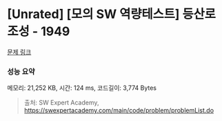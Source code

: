 # [Unrated] [모의 SW 역량테스트] 등산로 조성 - 1949 

[문제 링크](https://swexpertacademy.com/main/code/problem/problemDetail.do?contestProbId=AV5PoOKKAPIDFAUq) 

### 성능 요약

메모리: 21,252 KB, 시간: 124 ms, 코드길이: 3,774 Bytes



> 출처: SW Expert Academy, https://swexpertacademy.com/main/code/problem/problemList.do
